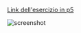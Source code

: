 [Link dell'esercizio in p5](https://editor.p5js.org/benedettb/full/icZZhUGFN)

![screenshot](https://github.com/benedettb/archive/blob/master/benedettb/p5/giochi/es1_giochi_senza_frontiere/es_giocosf_ventaglio_colorato.PNG)
